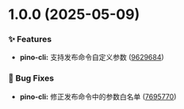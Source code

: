 # 1.0.0 (2025-05-09)


### ✨ Features

* **pino-cli:** 支持发布命令自定义参数 ([9629684](https://github.com/YoungCollect/pino-cli/commit/96296842df37ecb8de7f9e742ab6d4765f7bc951))


### 🐛 Bug Fixes

* **pino-cli:** 修正发布命令中的参数白名单 ([7695770](https://github.com/YoungCollect/pino-cli/commit/7695770f8bd01024cb7a7c38c5a43847a6525fbf))



